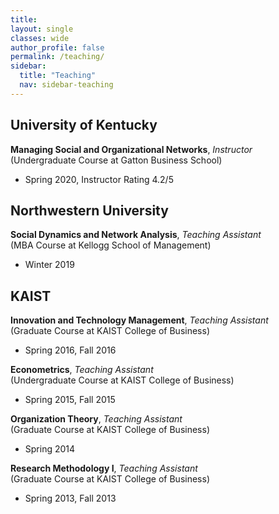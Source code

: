 ```yaml
---
title: 
layout: single
classes: wide
author_profile: false
permalink: /teaching/
sidebar:
  title: "Teaching"
  nav: sidebar-teaching
---
```


## University of Kentucky
**Managing Social and Organizational Networks**, *Instructor*     
(Undergraduate Course at Gatton Business School) 
+ Spring 2020, Instructor Rating 4.2/5  


## Northwestern University
**Social Dynamics and Network Analysis**, *Teaching Assistant*   
(MBA Course at Kellogg School of Management)
+ Winter 2019  


## KAIST
**Innovation and Technology Management**, *Teaching Assistant*     
(Graduate Course at KAIST College of Business)
+ Spring 2016, Fall 2016

**Econometrics**, *Teaching Assistant*   
(Undergraduate Course at KAIST College of Business)  
+ Spring 2015, Fall 2015

**Organization Theory**, *Teaching Assistant*     
(Graduate Course at KAIST College of Business)  
+ Spring 2014

**Research Methodology I**, *Teaching Assistant*    
(Graduate Course at KAIST College of Business)   
+ Spring 2013, Fall 2013
